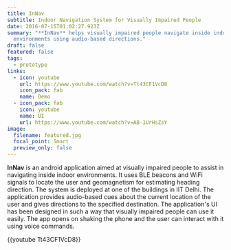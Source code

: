 ```yaml
---
title: InNav
subtitle: Indoor Navigation System for Visually Impaired People
date: 2016-07-15T01:02:27.923Z
summary: "**InNav** helps visually impaired people navigate inside indoor
  environments using audio-based directions."
draft: false
featured: false
tags:
  - prototype
links:
  - icon: youtube
    url: https://www.youtube.com/watch?v=Tt43CF1VcD8
    icon_pack: fab
    name: Demo
  - icon_pack: fab
    icon: youtube
    name: UI
    url: https://www.youtube.com/watch?v=AB-1UrHsZsY
image:
  filename: featured.jpg
  focal_point: Smart
  preview_only: false
---
```

**InNav** is an android application aimed at visually impaired people to assist in navigating inside indoor environments. It uses BLE beacons and WiFi signals to locate the user and geomagnetism for estimating heading direction. The system is deployed at one of the buildings in IIT Delhi. The application provides audio-based cues about the current location of the user and gives directions to the specified destination. The application's UI has been designed in such a way that visually impaired people can use it easily. The app opens on shaking the phone and the user can interact with it using voice commands.

{{youtube Tt43CF1VcD8}}
